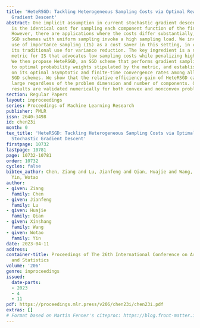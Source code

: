 ```yaml
---
title: 'HeteRSGD: Tackling Heterogeneous Sampling Costs via Optimal Reweighted Stochastic
  Gradient Descent'
abstract: One implicit assumption in current stochastic gradient descent (SGD) algorithms
  is the identical cost for sampling each component function of the finite-sum objective.
  However, there are applications where the costs differ substantially, for which
  SGD schemes with uniform sampling invoke a high sampling load. We investigate the
  use of importance sampling (IS) as a cost saver in this setting, in contrast to
  its traditional use for variance reduction. The key ingredient is a novel efficiency
  metric for IS that advocates low sampling costs while penalizing high gradient variances.
  We then propose HeteRSGD, an SGD scheme that performs gradient sampling according
  to optimal probability weights stipulated by the metric, and establish theories
  on its optimal asymptotic and finite-time convergence rates among all possible IS-based
  SGD schemes. We show that the relative efficiency gain of HeteRSGD can be arbitrarily
  large regardless of the problem dimension and number of components. Our theoretical
  results are validated numerically for both convex and nonconvex problems.
section: Regular Papers
layout: inproceedings
series: Proceedings of Machine Learning Research
publisher: PMLR
issn: 2640-3498
id: chen23i
month: 0
tex_title: 'HeteRSGD: Tackling Heterogeneous Sampling Costs via Optimal Reweighted
  Stochastic Gradient Descent'
firstpage: 10732
lastpage: 10781
page: 10732-10781
order: 10732
cycles: false
bibtex_author: Chen, Ziang and Lu, Jianfeng and Qian, Huajie and Wang, Xinshang and
  Yin, Wotao
author:
- given: Ziang
  family: Chen
- given: Jianfeng
  family: Lu
- given: Huajie
  family: Qian
- given: Xinshang
  family: Wang
- given: Wotao
  family: Yin
date: 2023-04-11
address:
container-title: Proceedings of The 26th International Conference on Artificial Intelligence
  and Statistics
volume: '206'
genre: inproceedings
issued:
  date-parts:
  - 2023
  - 4
  - 11
pdf: https://proceedings.mlr.press/v206/chen23i/chen23i.pdf
extras: []
# Format based on Martin Fenner's citeproc: https://blog.front-matter.io/posts/citeproc-yaml-for-bibliographies/
---
```

